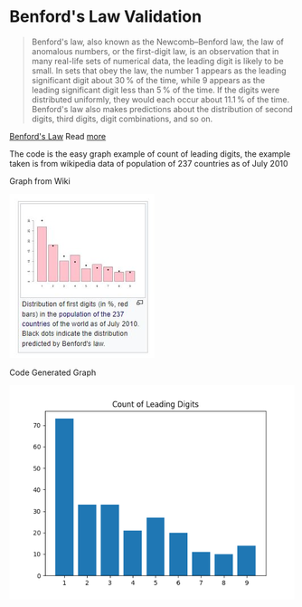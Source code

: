 # Benford's Law Validation

> Benford's law, also known as the Newcomb–Benford law, the law of anomalous numbers, or the first-digit law, is an observation that in many real-life sets of numerical data, the leading digit is likely to be small. In sets that obey the law, the number 1 appears as the leading significant digit about 30 % of the time, while 9 appears as the leading significant digit less than 5 % of the time. If the digits were distributed uniformly, they would each occur about 11.1 % of the time. Benford's law also makes predictions about the distribution of second digits, third digits, digit combinations, and so on.

[Benford's Law](https://en.wikipedia.org/wiki/Benford%27s_law)
Read [more](https://mathworld.wolfram.com/BenfordsLaw.html)

The code is the easy graph example of count of leading digits, the example taken is from wikipedia data of population of 237 countries as of July 2010

Graph from Wiki

![plot](./assets/wiki_graph.JPG)

Code Generated Graph

![plot](./assets/code_graph.png)
